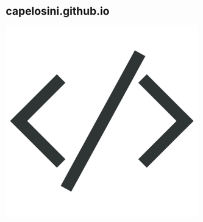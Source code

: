 # capelosini.github.io

![Project Image](https://github.com/capelosini/capelosini.github.io/blob/main/favicon.png)
